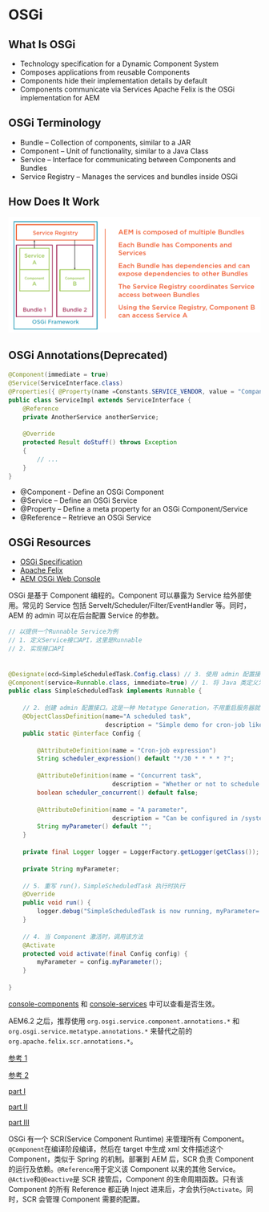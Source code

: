 # OSGi

## What Is OSGi

- Technology specification for a Dynamic Component System
- Composes applications from reusable Components
- Components hide their implementation details by default
- Components communicate via Services Apache Felix is the OSGi implementation for AEM

## OSGi Terminology

- Bundle – Collection of components, similar to a JAR
- Component – Unit of functionality, similar to a Java Class
- Service – Interface for communicating between Components and Bundles
- Service Registry – Manages the services and bundles inside OSGi

## How Does It Work

![osgi-components](./images/osgi-components.png)

## OSGi Annotations(Deprecated)

```java
@Component(immediate = true)
@Service(ServiceInterface.class)
@Properties({ @Property(name =Constants.SERVICE_VENDOR, value = "Company") })
public class ServiceImpl extends ServiceInterface {
    @Reference
    private AnotherService anotherService;

    @Override
    protected Result doStuff() throws Exception
    {
        // ...
    }
}
```

- @Component - Define an OSGi Component
- @Service – Define an OSGi Service
- @Property – Define a meta property for an OSGi Component/Service
- @Reference – Retrieve an OSGi Service

## OSGi Resources

- [OSGi Specification](https://www.osgi.org/developer/specifications/)
- [Apache Felix](http://felix.apache.org/)
- [AEM OSGi Web Console](http://localhost:4502/system/console)

OSGi 是基于 Component 编程的。Component 可以暴露为 Service 给外部使用。常见的 Service 包括 Servelt/Scheduler/Filter/EventHandler 等。同时，AEM 的 admin 可以在后台配置 Service 的参数。

```java
// 以提供一个Runnable Service为例
// 1. 定义Service接口API，这里是Runnable
// 2. 实现接口API


@Designate(ocd=SimpleScheduledTask.Config.class) // 3. 使用 admin 配置接口
@Component(service=Runnable.class, immediate=true) // 1. 将 Java 类定义为 OSGi 的 Component，并将该 Component 注册为 Runnable Service。如果将 service=Runnable.class 删除，Service 会自动注册为 Runnable Service，也就是说，会默认注册所有实现的接口的 Service。通常来说最好显示定义 Service。如果不需要注册 Service，写为 service = {}。, immediate=true 表示在启动Component的同时立即启动Service。
public class SimpleScheduledTask implements Runnable {

    // 2. 创建 admin 配置接口。这是一种 Metatype Generation，不用重启服务器就能获取最新的配置。
    @ObjectClassDefinition(name="A scheduled task",
                           description = "Simple demo for cron-job like task with properties")
    public static @interface Config {

        @AttributeDefinition(name = "Cron-job expression")
        String scheduler_expression() default "*/30 * * * * ?";

        @AttributeDefinition(name = "Concurrent task",
                             description = "Whether or not to schedule this task concurrently")
        boolean scheduler_concurrent() default false;

        @AttributeDefinition(name = "A parameter",
                             description = "Can be configured in /system/console/configMgr")
        String myParameter() default "";
    }

    private final Logger logger = LoggerFactory.getLogger(getClass());

    private String myParameter;

    // 5. 重写 run()，SimpleScheduledTask 执行时执行
    @Override
    public void run() {
        logger.debug("SimpleScheduledTask is now running, myParameter='{}'", myParameter);
    }

    // 4. 当 Component 激活时，调用该方法
    @Activate
    protected void activate(final Config config) {
        myParameter = config.myParameter();
    }

}
```

[console-components](http://localhost:4502/system/console/components/) 和 [console-services](http://localhost:4502/system/console/services/) 中可以查看是否生效。

AEM6.2 之后，推荐使用 `org.osgi.service.component.annotations.*` 和 `org.osgi.service.metatype.annotations.*` 来替代之前的 `org.apache.felix.scr.annotations.*`。

[参考 1](http://www.nateyolles.com/blog/2017/05/osgi-declarative-services-annotations-in-aem)

[参考 2](https://github.com/nateyolles/aem-osgi-annotation-demo)

[part I](https://blog.osoco.de/2015/08/osgi-components-simply-simple-part-i/)

[part II](https://blog.osoco.de/2015/08/osgi-components-simply-simple-part-ii/)

[part III](https://blog.osoco.de/2015/11/osgi-components-simply-simple-part-iii/)

OSGi 有一个 SCR(Service Component Runtime) 来管理所有 Component。`@Component`在编译阶段编译，然后在 target 中生成 xml 文件描述这个 Component，类似于 Spring 的机制。部署到 AEM 后，SCR 负责 Component 的运行及依赖。`@Reference`用于定义该 Component 以来的其他 Service。`@Active`和`@Deactive`是 SCR 接管后，Component 的生命周期函数。只有该 Component 的所有 Reference 都正确 Inject 进来后，才会执行`@Activate`。同时，SCR 会管理 Component 需要的配置。
